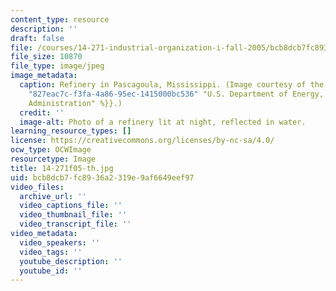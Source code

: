 ```yaml
---
content_type: resource
description: ''
draft: false
file: /courses/14-271-industrial-organization-i-fall-2005/bcb8dcb7fc8936a2319e9af6649eef97_14-271f05-th.jpg
file_size: 10870
file_type: image/jpeg
image_metadata:
  caption: Refinery in Pascagoula, Mississippi. (Image courtesy of the {{% resource_link
    "827eac7c-f3fa-4a86-95ec-1415000bc536" "U.S. Department of Energy, Energy Information
    Administration" %}}.)
  credit: ''
  image-alt: Photo of a refinery lit at night, reflected in water.
learning_resource_types: []
license: https://creativecommons.org/licenses/by-nc-sa/4.0/
ocw_type: OCWImage
resourcetype: Image
title: 14-271f05-th.jpg
uid: bcb8dcb7-fc89-36a2-319e-9af6649eef97
video_files:
  archive_url: ''
  video_captions_file: ''
  video_thumbnail_file: ''
  video_transcript_file: ''
video_metadata:
  video_speakers: ''
  video_tags: ''
  youtube_description: ''
  youtube_id: ''
---
```

